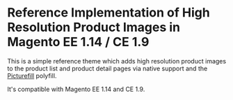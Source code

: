# Reference Implementation of High Resolution Product Images in Magento EE 1.14 / CE 1.9

This is a simple reference theme which adds high resolution product images to the 
product list and product detail pages via native support and the [Picturefill](http://scottjehl.github.io/picturefill/) polyfill.

It's compatible with Magento EE 1.14 and CE 1.9.

